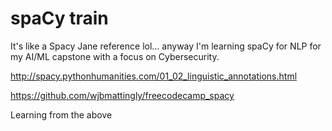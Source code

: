 # spaCy train

It's like a Spacy Jane reference lol... anyway I'm learning spaCy for NLP for my AI/ML capstone with a focus on Cybersecurity. 

http://spacy.pythonhumanities.com/01_02_linguistic_annotations.html

https://github.com/wjbmattingly/freecodecamp_spacy

Learning from the above